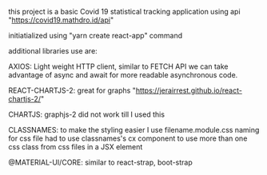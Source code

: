 this project is a basic Covid 19 statistical tracking application
using api "https://covid19.mathdro.id/api"

initiatialized using "yarn create react-app" command

additional libraries use are: 


AXIOS:
Light weight HTTP client, similar to FETCH API
we can take advantage of async and await for more readable asynchronous code. 

REACT-CHARTJS-2:
great for graphs
"https://jerairrest.github.io/react-chartjs-2/"

CHARTJS:
graphjs-2 did not work till I used this 


CLASSNAMES:
to make the styling easier I use filename.module.css naming for css file
had to use classnames's cx component to use more than one css class from css files in a JSX element


@MATERIAL-UI/CORE:
similar to react-strap, boot-strap

